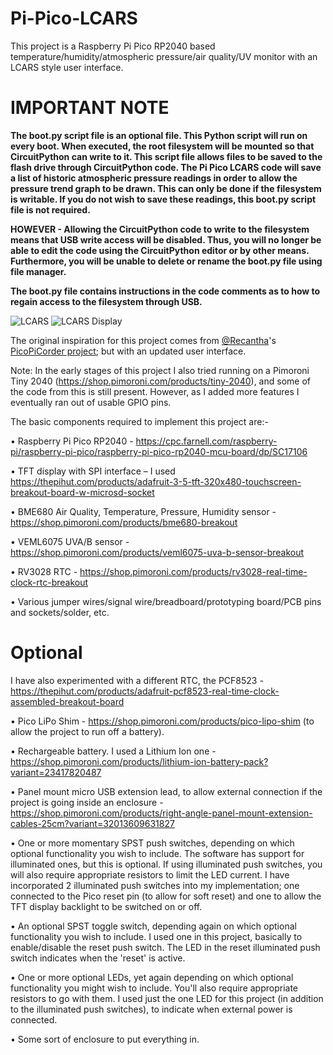 # Pi-Pico-LCARS

This project is a Raspberry Pi Pico RP2040 based temperature/humidity/atmospheric pressure/air quality/UV monitor with an LCARS style user interface.

# IMPORTANT NOTE

**The boot.py script file is an optional file. This Python script will run on every boot. When executed, the root filesystem will be mounted so that CircuitPython can write to it. This script file allows files to be saved to the flash drive through CircuitPython code. The Pi Pico LCARS code will save a list of historic atmospheric pressure readings in order to allow the pressure trend graph to be drawn. This can only be done if the filesystem is writable. If you do not wish to save these readings, this boot.py script file is not required.**

**HOWEVER - Allowing the CircuitPython code to write to the filesystem means that USB write access will be disabled. Thus, you will no longer be able to edit the code using the CircuitPython editor or by other means. Furthermore, you will be unable to delete or rename the boot.py file using file manager.**

**The boot.py file contains instructions in the code comments as to how to regain access to the filesystem through USB.**

![LCARS](https://github.com/DivingIvan/Pi-Pico-LCARS/blob/main/PXL_20210609_073804950.jpg "LCARS")
![LCARS Display](https://github.com/DivingIvan/Pi-Pico-LCARS/blob/main/PXL_20210609_073912946.jpg "LCARS Display")

The original inspiration for this project comes from [@Recantha](https://twitter.com/recantha)'s [PicoPiCorder project](https://github.com/recantha/picopicorder); but with an updated user interface.

Note: In the early stages of this project I also tried running on a Pimoroni Tiny 2040 (https://shop.pimoroni.com/products/tiny-2040), and some of the code from this is still present. However, as I added more features I eventually ran out of usable GPIO pins.

The basic components required to implement this project are:-

•	Raspberry Pi Pico RP2040 - https://cpc.farnell.com/raspberry-pi/raspberry-pi-pico/raspberry-pi-pico-rp2040-mcu-board/dp/SC17106

•	TFT display with SPI interface – I used https://thepihut.com/products/adafruit-3-5-tft-320x480-touchscreen-breakout-board-w-microsd-socket

•	BME680 Air Quality, Temperature, Pressure, Humidity sensor - https://shop.pimoroni.com/products/bme680-breakout

•	VEML6075 UVA/B sensor - https://shop.pimoroni.com/products/veml6075-uva-b-sensor-breakout

•	RV3028 RTC - https://shop.pimoroni.com/products/rv3028-real-time-clock-rtc-breakout

•	Various jumper wires/signal wire/breadboard/prototyping board/PCB pins and sockets/solder, etc.

# Optional

I have also experimented with a different RTC, the PCF8523 - https://thepihut.com/products/adafruit-pcf8523-real-time-clock-assembled-breakout-board

•	Pico LiPo Shim - https://shop.pimoroni.com/products/pico-lipo-shim (to allow the project to run off a battery).

•	Rechargeable battery. I used a Lithium Ion one - https://shop.pimoroni.com/products/lithium-ion-battery-pack?variant=23417820487

•	Panel mount micro USB extension lead, to allow external connection if the project is going inside an enclosure - https://shop.pimoroni.com/products/right-angle-panel-mount-extension-cables-25cm?variant=32013609631827

•	One or more momentary SPST push switches, depending on which optional functionality you wish to include. The software has support for illuminated ones, but this is optional. If using illuminated push switches, you will also require appropriate resistors to limit the LED current. I have incorporated 2 illuminated push switches into my implementation; one connected to the Pico reset pin (to allow for soft reset) and one to allow the TFT display backlight to be switched on or off.

•	An optional SPST toggle switch, depending again on which optional functionality you wish to include. I used one in this project, basically to enable/disable the reset push switch. The LED in the reset illuminated push switch indicates when the 'reset' is active.

•	One or more optional LEDs, yet again depending on which optional functionality you might wish to include. You'll also require appropriate resistors to go with them. I used just the one LED for this project (in addition to the illuminated push switches), to indicate when external power is connected.

•	Some sort of enclosure to put everything in.
